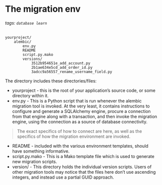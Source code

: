 # The migration env
###### tags: `database learn`
```
yourproject/
    alembic/
        env.py
        README
        script.py.mako
        versions/
            3512b954651e_add_account.py
            2b1ae634e5cd_add_order_id.py
            3adcc9a56557_rename_username_field.py
```

The directory includes these directories/files:
- yourproject - this is the root of your application’s source code, or some directory within it.
- env.py - This is a Python script that is run whenever the alembic migration tool is invoked. At the very least, it contains instructions to configure and generate a SQLAlchemy engine, procure a connection from that engine along with a transaction, and then invoke the migration engine, using the connection as a source of database connectivity.
> The exact specifics of how to connect are here, as well as the specifics of how the migration environment are invoked. 
- README - included with the various environment templates, should have something informative.
- script.py.mako - This is a Mako template file which is used to generate new migration scripts.
- version/ - This directory holds the individual version scripts. Users of other migration tools may notice that the files here don’t use ascending integers, and instead use a partial GUID approach.